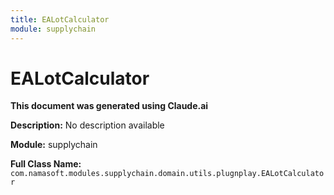 ```yaml
---
title: EALotCalculator
module: supplychain
---
```



<div class='entity-flows'>

# EALotCalculator

**This document was generated using Claude.ai**

**Description:** No description available

**Module:** supplychain

**Full Class Name:** `com.namasoft.modules.supplychain.domain.utils.plugnplay.EALotCalculator`


</div>

